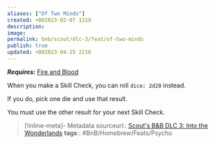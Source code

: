 ```yaml
---
aliases: ["Of Two Minds"]
created: +002023-02-07 1319
description: 
image: 
permalink: bnb/scout/dlc-3/feat/of-two-minds
publish: true
updated: +002023-04-25 2216
---
```


***Requires:*** [Fire and Blood](Fire-and-Blood)

When you make a Skill Check, you can roll `dice: 2d20` instead. 

If you do, pick one die and use that result. 

You must use the other result for your next Skill Check.

> [!inline-meta]- Metadata
> sourceurl:: [Scout's B&B DLC 3: Into the Wonderlands](https://docs.google.com/document/d/1MLOgrWwcLNTnP9PuXrKiLImy7SUh4hXO8arVUAlmdp0/edit)
> **tags**:: #BnB/Homebrew/Feats/Psycho

